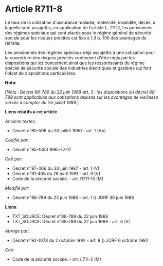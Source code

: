 # Article R711-8

Le taux de la cotisation d'assurance maladie, maternité, invalidité, décès, à laquelle sont assujettis, en application de
l'article L. 711-2, les pensionnés des régimes spéciaux qui sont placés sous le régime général de sécurité sociale pour les
risques précités est fixé à 1,9 p. 100 des avantages de retraite. 

Les pensionnés des régimes spéciaux déjà assujettis à une cotisation pour la couverture des risques précités continuent
d'être régis par les dispositions qui les concernent ainsi que les ressortissants du régime spécial de sécurité sociale des
industries électriques et gazières qui font l'objet de dispositions particulières.

**Nota:**

[*Nota : Décret 88-789 du 22 juin 1988 art. 3 : les dispositions du décret 88-789 sont applicables aux cotisations assises
sur les avantages de vieillesse versés à compter du 1er juillet 1988.*]

**Liens relatifs à cet article**

_Anciens textes_:

  - Décret n°80-598 du 30 juillet 1980 - art. 1 (Ab)

_Codifié par_:

  - Décret n°85-1353 1985-12-17

_Cité par_:

  - Décret n°87-466 du 30 juin 1987 - art. 1 (V)
  - Décret n°91-408 du 26 avril 1991 - art. 9 (V)
  - Code de la sécurité sociale. - art. R711-15 (M)

_Modifié par_:

  - Décret n°88-789 du 22 juin 1988 - art. 1 () JORF 30 juin 1988

**Liens**:

  - TXT_SOURCE: Décret n°88-789 du 22 juin 1988
  - TXT_SOURCE: Décret n°88-789 du 22 juin 1988 - art. 3 (V)

_Abrogé par_:

  - Décret n°92-1078 du 2 octobre 1992 - art. 8 () JORF 6 octobre 1992

_Cite_:

  - Code de la sécurité sociale. - art. L711-2 (M)
